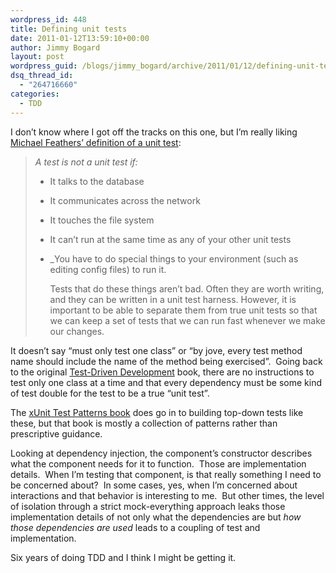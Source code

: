 ```yaml
---
wordpress_id: 448
title: Defining unit tests
date: 2011-01-12T13:59:10+00:00
author: Jimmy Bogard
layout: post
wordpress_guid: /blogs/jimmy_bogard/archive/2011/01/12/defining-unit-tests.aspx
dsq_thread_id:
  - "264716660"
categories:
  - TDD
---
```

I don’t know where I got off the tracks on this one, but I’m really liking [Michael Feathers’ definition of a unit test](http://www.artima.com/weblogs/viewpost.jsp?thread=126923):

> _A test is not a unit test if:_ 
> 
>   * It talks to the database 
>   * It communicates across the network 
>   * It touches the file system 
>   * It can&#8217;t run at the same time as any of your other unit tests
>   * _You have to do special things to your environment (such as editing config files) to run it. 
>     
>     Tests that do these things aren&#8217;t bad. Often they are worth writing, and they can be written in a unit test harness. However, it is important to be able to separate them from true unit tests so that we can keep a set of tests that we can run fast whenever we make our changes.
>     
>     </i></li> </blockquote> 
>     
>     It doesn’t say “must only test one class” or “by jove, every test method name should include the name of the method being exercised”.&#160; Going back to the original [Test-Driven Development](http://www.amazon.com/Test-Driven-Development-Kent-Beck/dp/0321146530) book, there are no instructions to test only one class at a time and that every dependency must be some kind of test double for the test to be a true “unit test”.
>     
>     The [xUnit Test Patterns book](http://www.amazon.com/gp/product/0131495054/) does go in to building top-down tests like these, but that book is mostly a collection of patterns rather than prescriptive guidance.
>     
>     Looking at dependency injection, the component’s constructor describes what the component needs for it to function.&#160; Those are implementation details.&#160; When I’m testing that component, is that really something I need to be concerned about?&#160; In some cases, yes, when I’m concerned about interactions and that behavior is interesting to me.&#160; But other times, the level of isolation through a strict mock-everything approach leaks those implementation details of not only what the dependencies are but _how those dependencies are used_ leads to a coupling of test and implementation.
>     
>     Six years of doing TDD and I think I might be getting it.